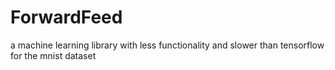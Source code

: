 # ForwardFeed
a machine learning library with less functionality and slower than tensorflow
for the mnist dataset
